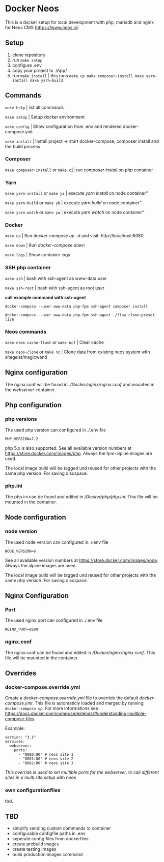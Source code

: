 # Docker Neos

This is a docker setup for local development with php, mariadb and nginx for Neos CMS (https://www.neos.io)

## Setup

1. clone repository
2. run ```make setup```
3. configure .env
5. copy your project to ./App/
5. run ```make install``` | this runs ```make up make composer-install make yarn-install make yarn-build```

## Commands

```make help``` | list all commands

```make setup``` | Setup docker environment

```make config``` | Show configuration from .env and rendered docker-compose.yml

```make install``` | Install project -> start docker-compose, composer install and the build process

### Composer

```make composer-install``` or ```make ci```| run _composer install_ on php container

### Yarn

```make yarn-install``` or ```make yi``` | execute _yarn install_ on node container"

```make yarn-build``` or ```make yb``` | execute _yarn build_ on node container"

```make yarn-watch``` or ```make yw``` | execute _yarn watch_ on node container"

### Docker

```make up``` | Run _docker-compose up -d_ and visit: http://localhost:8080

```make down``` | Run _docker-compose down_

```make logs``` | Show container logs

### SSH php container

```make ssh``` | bash with ssh-agent as www-data user

```make ssh-root``` | bash with ssh-agent as root user

**call example command with ssh-agent**

```docker-compose --user www-data php-fpm ssh-agent composer install```

```docker-compose --user www-data php-fpm ssh-agent ./flow clone:preset live```

### Neos commands

```make neos-cache-flush``` or ```make ncf``` | Clear cache

```make neos-clone``` or ```make nc``` | Clone data from existing neos system with sitegeist/magicwand

## Nginx configuration

The nginx.conf will be found in _./Docker/nginx/nginx.conf_ and mounted in the _webserver_ container.

## Php configuration

### php versions

The used php version can configured in ./.env file

```PHP_VERSION=7.2```

php 5.x is also supported. See all available version numbers at https://store.docker.com/images/php. Always the fpm-alpine images are used.

The local image build will be tagged und reused for other projects with the same php version. For saving discspace.

### php.ini

The php.ini can be found and edited in _/Docker/php/php.ini_. This file will be mounted in the container.

## Node configuration

### node version

The used node version can configured in ./.env file

```NODE_VERSION=6```

See all available version numbers at https://store.docker.com/images/node. Always the alpine images are used.

The local image build will be tagged und reused for other projects with the same php version. For saving discspace.

## Nginx Configuration

### Port

The used nginx port can configured in ./.env file

```NGINX_PORT=8080```

### nginx.conf

The nginx.conf can be found and edited in _/Docker/nginx/nginx.conf_. This file will be mounted in the container.

## Overrides

### docker-compose.override.yml

Create a _docker-compose.override.yml_ file to override the default _docker-compose.yml_. This file is automaticly loaded and merged by running ```docker-compose up```. For more informations see https://docs.docker.com/compose/extends/#understanding-multiple-compose-files

Examlple:

```
version: "3.1"
services:
  webserver:
    ports:
      - "8080:80" # neos site 1
      - "8081:80" # neos site 2
      - "8082:80" # neos site 3
```
_This override is used to set multible ports for the webserver, to call different sites in a multi site setup with neos_


### own configurationfiles

tbd.

## TBD

- simplify sending custom commands to container
- configurable configfile paths in .env
- seperate config files from dockerfiles
- create prebuild images
- create testing images
- build production images command